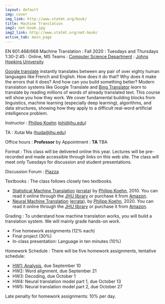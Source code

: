 ```yaml
---
layout: default
img: cover
img_link: http://www.statmt.org/book/
title: Machine Translation
img2: nmt-book.jpg
img2_link: http://www.statmt.org/nmt-book/
active_tab: main_page 
---
```


EN 601.468/668 Machine Translation
: Fall 2020
: Tuesdays and Thursdays 1:30-2:45
: Online, MS Teams
: [Computer Science Department](http://www.cs.jhu.edu/)
: [Johns Hopkins University](http://www.jhu.edu/)

[Google translate](http://translate.google.com/) instantly
translates between any pair of over eighty human languages 
like French and English. How does it do that? Why does it 
make the errors that it does? And how can you build something 
better? Modern translation systems like Google Translate and 
[Bing Translator](http://www.microsofttranslator.com/)
*learn* to translate by reading millions of words of already 
translated text. This course will show you how they work. 
We cover fundamental building blocks from linguistics, 
machine learning (especially deep learning), algorithms, and data structures, 
showing how they apply to a difficult
real-word artificial intelligence problem.


Instructor
: [Philipp Koehn](http://www.cs.jhu.edu/~phi/) (<phi@jhu.edu>)

TA
: Xutai Ma (<huda@jhu.edu>)

Office hours
: **Professor** by Appointment
: **TA** TBA

Format
: This class will be delivered online this year. Lectures will be pre-recorded and made accessible through links on this web site. The class will meet only Tuesdays for discussion and student presentations.

Discussion Forum
: [Piazza](piazza.com/jhu/fall2020/en601468)

Textbooks
: The class follows closely two textbooks.
* [Statistical Machine Translation](http://www.statmt.org/book/) (<a href="http://statmt.org/book/errata.html">errata</a>) 
by [Philipp Koehn](http://www.cs.jhu.edu/~phi/), 2010.
You can read it online through the <a href="https://catalyst.library.jhu.edu/catalog/bib_3522360">JHU library</a> or 
purchase it from <a href="http://www.amazon.com/Statistical-Machine-Translation-Philipp-Koehn/dp/0521874157">Amazon</a>.
* [Neural Machine Translation](http://www.statmt.org/nmt-book/) (<a href="http://statmt.org/nmt-book/errata.html">errata</a>), by [Philipp Koehn](http://www.cs.jhu.edu/~phi/), 2020.
You can read it online through the <a href="https://catalyst.library.jhu.edu/catalog/bib_8609876">JHU library</a> or 
purchase it from <a href="https://www.amazon.com/gp/product/1108497322">Amazon</a>.

Grading
: To understand how machine translation works, you will build a translation system.
We will mainly grade hands-on work.

* Five homework assignments (12% each)
* Final project (30%)
* In-class presentation: Language in ten minutes (10%)

Homework Schedule
: There will be five homework assignments, tentative schedule:
* [HW1: Analysis](hw0.html), due September 10
* HW2: Word alignment, due September 21
* HW3: Decoding, due October 1
* HW4: Neural translation model part 1, due October 13
* HW5: Neural translation model part 2, due October 27

Late penalty for homework assignments: 10% per day.
